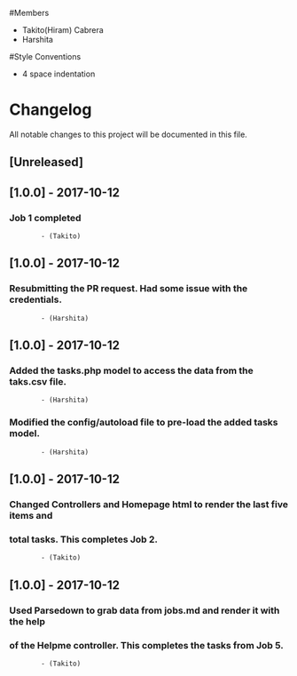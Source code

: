 #Members
- Takito(Hiram) Cabrera
- Harshita
 
#Style Conventions
- 4 space indentation

# Changelog
All notable changes to this project will be documented in this file.

## [Unreleased]

## [1.0.0] - 2017-10-12
### Job 1 completed
            - (Takito)

## [1.0.0] - 2017-10-12
### Resubmitting the PR request. Had some issue with the credentials.
            - (Harshita)

## [1.0.0] - 2017-10-12
### Added the tasks.php model to access the data from the taks.csv file.
            - (Harshita)
            
### Modified the config/autoload file to pre-load the added tasks model. 
            - (Harshita)
            
## [1.0.0] - 2017-10-12
### Changed Controllers and Homepage html to render the last five items and
### total tasks. This completes Job 2.
            - (Takito)
            
## [1.0.0] - 2017-10-12
### Used Parsedown to grab data from jobs.md and render it with the help
### of the Helpme controller. This completes the tasks from Job 5.
            - (Takito)
